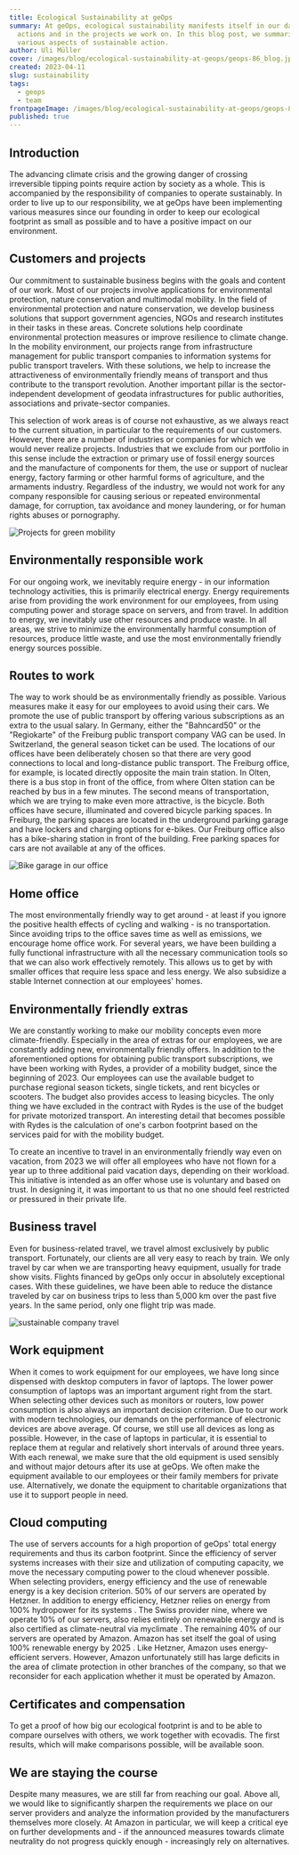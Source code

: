 ```yaml
---
title: Ecological Sustainability at geOps
summary: At geOps, ecological sustainability manifests itself in our daily
  actions and in the projects we work on. In this blog post, we summarize
  various aspects of sustainable action.
author: Uli Müller
cover: /images/blog/ecological-sustainability-at-geops/geops-86_blog.jpg
created: 2023-04-11
slug: sustainability
tags:
  - geops
  - team
frontpageImage: /images/blog/ecological-sustainability-at-geops/geops-86_blog.jpg
published: true
---
```

## Introduction

The advancing climate crisis and the growing danger of crossing irreversible tipping points require action by society as a whole. This is accompanied by the responsibility of companies to operate sustainably. In order to live up to our responsibility, we at geOps have been implementing various measures since our founding in order to keep our ecological footprint as small as possible and to have a positive impact on our environment.

## Customers and projects

Our commitment to sustainable business begins with the goals and content of our work. 
Most of our projects involve applications for environmental protection, nature conservation and multimodal mobility. In the field of environmental protection and nature conservation, we develop business solutions that support government agencies, NGOs and research institutes in their tasks in these areas. Concrete solutions help coordinate environmental protection measures or improve resilience to climate change. In the mobility environment, our projects range from infrastructure management for public transport companies to information systems for public transport travelers. With these solutions, we help to increase the attractiveness of environmentally friendly means of transport and thus contribute to the transport revolution. Another important pillar is the sector-independent development of geodata infrastructures for public authorities, associations and private-sector companies. 

This selection of work areas is of course not exhaustive, as we always react to the current situation, in particular to the requirements of our customers. However, there are a number of industries or companies for which we would never realize projects. Industries that we exclude from our portfolio in this sense include the extraction or primary use of fossil energy sources and the manufacture of components for them, the use or support of nuclear energy, factory farming or other harmful forms of agriculture, and the armaments industry. Regardless of the industry, we would not work for any company responsible for causing serious or repeated environmental damage, for corruption, tax avoidance and money laundering, or for human rights abuses or pornography.

![Projects for green mobility](/images/blog/ecological-sustainability-at-geops/slider_bahn_n.jpg "Projects for green mobility")

## Environmentally responsible work

For our ongoing work, we inevitably require energy - in our information technology activities, this is primarily electrical energy. Energy requirements arise from providing the work environment for our employees, from using computing power and storage space on servers, and from travel. In addition to energy, we inevitably use other resources and produce waste. In all areas, we strive to minimize the environmentally harmful consumption of resources, produce little waste, and use the most environmentally friendly energy sources possible.

## Routes to work

The way to work should be as environmentally friendly as possible. Various measures make it easy for our employees to avoid using their cars.
We promote the use of public transport by offering various subscriptions as an extra to the usual salary. In Germany, either the "Bahncard50" or the "Regiokarte" of the Freiburg public transport company VAG can be used. In Switzerland, the general season ticket can be used.  The locations of our offices have been deliberately chosen so that there are very good connections to local and long-distance public transport. The Freiburg office, for example, is located directly opposite the main train station. In Olten, there is a bus stop in front of the office, from where Olten station can be reached by bus in a few minutes.
The second means of transportation, which we are trying to make even more attractive, is the bicycle. Both offices have secure, illuminated and covered bicycle parking spaces. In Freiburg, the parking spaces are located in the underground parking garage and have lockers and charging options for e-bikes. Our Freiburg office also has a bike-sharing station in front of the building.
Free parking spaces for cars are not available at any of the offices.

![Bike garage in our office](/images/blog/ecological-sustainability-at-geops/img_1458.jpg "Bike garage in our office")

## Home office

The most environmentally friendly way to get around - at least if you ignore the positive health effects of cycling and walking - is no transportation. Since avoiding trips to the office saves time as well as emissions, we encourage home office work. For several years, we have been building a fully functional infrastructure with all the necessary communication tools so that we can also work effectively remotely. This allows us to get by with smaller offices that require less space and less energy. We also subsidize a stable Internet connection at our employees' homes.

## Environmentally friendly extras

We are constantly working to make our mobility concepts even more climate-friendly. Especially in the area of extras for our employees, we are constantly adding new, environmentally friendly offers. 
In addition to the aforementioned options for obtaining public transport subscriptions, we have been working with Rydes, a provider of a mobility budget, since the beginning of 2023. Our employees can use the available budget to purchase regional season tickets, single tickets, and rent bicycles or scooters. The budget also provides access to leasing bicycles. The only thing we have excluded in the contract with Rydes is the use of the budget for private motorized transport. An interesting detail that becomes possible with Rydes is the calculation of one's carbon footprint based on the services paid for with the mobility budget.

To create an incentive to travel in an environmentally friendly way even on vacation, from 2023 we will offer all employees who have not flown for a year up to three additional paid vacation days, depending on their workload. This initiative is intended as an offer whose use is voluntary and based on trust. In designing it, it was important to us that no one should feel restricted or pressured in their private life.

## Business travel

Even for business-related travel, we travel almost exclusively by public transport. Fortunately, our clients are all very easy to reach by train. We only travel by car when we are transporting heavy equipment, usually for trade show visits. Flights financed by geOps only occur in absolutely exceptional cases. With these guidelines, we have been able to reduce the distance traveled by car on business trips to less than 5,000 km over the past five years. In the same period, only one flight trip was made.

![sustainable company travel](/images/blog/ecological-sustainability-at-geops/2022-07-01-14.36.57.jpg "Company travel in Swiss Jura")

## Work equipment

When it comes to work equipment for our employees, we have long since dispensed with desktop computers in favor of laptops. The lower power consumption of laptops was an important argument right from the start. When selecting other devices such as monitors or routers, low power consumption is also always an important decision criterion. Due to our work with modern technologies, our demands on the performance of electronic devices are above average. Of course, we still use all devices as long as possible. However, in the case of laptops in particular, it is essential to replace them at regular and relatively short intervals of around three years. With each renewal, we make sure that the old equipment is used sensibly and without major detours after its use at geOps. We often make the equipment available to our employees or their family members for private use. Alternatively, we donate the equipment to charitable organizations that use it to support people in need.

## Cloud computing

The use of servers accounts for a high proportion of geOps' total energy requirements and thus its carbon footprint. Since the efficiency of server systems increases with their size and utilization of computing capacity, we move the necessary computing power to the cloud whenever possible. When selecting providers, energy efficiency and the use of renewable energy is a key decision criterion.
50% of our servers are operated by Hetzner. In addition to energy efficiency, Hetzner relies on energy from 100% hydropower for its systems .  The Swiss provider nine, where we operate 10% of our servers, also relies entirely on renewable energy and is also certified as climate-neutral via myclimate . The remaining 40% of our servers are operated by Amazon. Amazon has set itself the goal of using 100% renewable energy by 2025 . Like Hetzner, Amazon uses energy-efficient servers. However, Amazon unfortunately still has large deficits in the area of climate protection in other branches of the company, so that we reconsider for each application whether it must be operated by Amazon.

## Certificates and compensation

To get a proof of how big our ecological footprint is and to be able to compare ourselves with others, we work together with ecovadis. The first results, which will make comparisons possible, will be available soon.

## We are staying the course

Despite many measures, we are still far from reaching our goal. Above all, we would like to significantly sharpen the requirements we place on our server providers and analyze the information provided by the manufacturers themselves more closely. At Amazon in particular, we will keep a critical eye on further developments and - if the announced measures towards climate neutrality do not progress quickly enough - increasingly rely on alternatives.